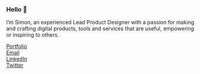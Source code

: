 ### Hello 👋

I’m Simon, an experienced Lead Product Designer with a passion for making and crafting digital products, tools and services that are useful, empowering or inspiring to others.

[Portfolio](https://www.simonheys.com/)<br />
[Email](mailto:si@simonheys.com)<br />
[LinkedIn](https://linkedin.com/in/simonheys)<br />
[Twitter](https://twitter.com/simonheys)
